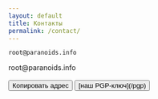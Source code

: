```yaml
---
layout: default
title: Контакты
permalink: /contact/
---
```

```
root@paranoids.info
```
<div id="code">root@paranoids.info</div>
<br>
<button class="glo" id="code">Копировать адрес</button>
<button class="glo" href="/pgp">[наш PGP-ключ](/pgp)</button>

